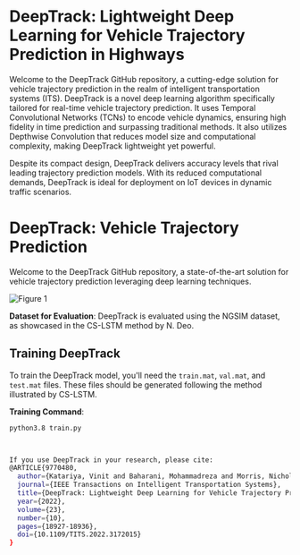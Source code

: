 # DeepTrack: Lightweight Deep Learning for Vehicle Trajectory Prediction in Highways
Welcome to the DeepTrack GitHub repository, a cutting-edge solution for vehicle trajectory prediction in the realm of intelligent transportation systems (ITS).  DeepTrack is a novel deep learning algorithm specifically tailored for real-time vehicle trajectory prediction. It uses Temporal Convolutional Networks (TCNs)  to encode vehicle dynamics, ensuring high fidelity in time prediction and surpassing traditional methods. It also utilizes Depthwise Convolution that reduces model size and computational complexity, making DeepTrack lightweight yet powerful.

Despite its compact design, DeepTrack delivers accuracy levels that rival leading trajectory prediction models.  With its reduced computational demands, DeepTrack is ideal for deployment on IoT devices in dynamic traffic scenarios. 

# DeepTrack: Vehicle Trajectory Prediction

Welcome to the DeepTrack GitHub repository, a state-of-the-art solution for vehicle trajectory prediction leveraging deep learning techniques.

![Figure 1](./images/figure1.png)

**Dataset for Evaluation**: DeepTrack is evaluated using the NGSIM dataset, as showcased in the CS-LSTM method by N. Deo.

## Training DeepTrack
To train the DeepTrack model, you'll need the `train.mat`, `val.mat`, and `test.mat` files. These files should be generated following the method illustrated by CS-LSTM.

**Training Command**:
```bash
python3.8 train.py



If you use DeepTrack in your research, please cite:
@ARTICLE{9770480,
  author={Katariya, Vinit and Baharani, Mohammadreza and Morris, Nichole and Shoghli, Omidreza and Tabkhi, Hamed},
  journal={IEEE Transactions on Intelligent Transportation Systems},
  title={DeepTrack: Lightweight Deep Learning for Vehicle Trajectory Prediction in Highways},
  year={2022},
  volume={23},
  number={10},
  pages={18927-18936},
  doi={10.1109/TITS.2022.3172015}
}
